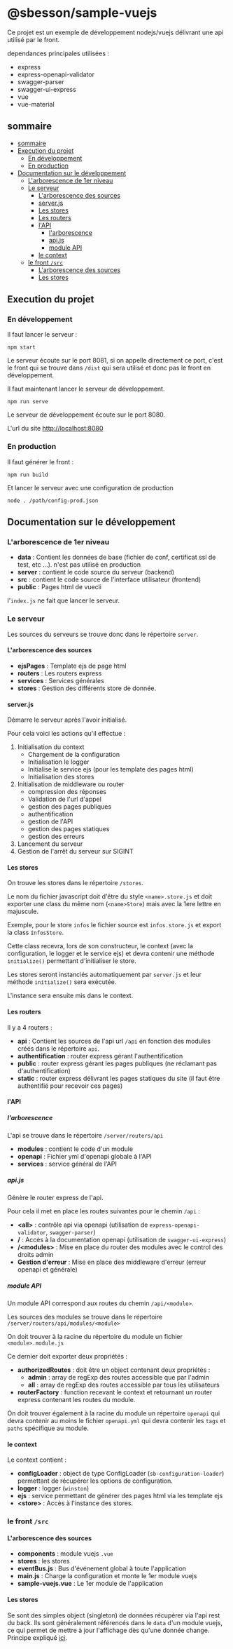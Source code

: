 # @sbesson/sample-vuejs

Ce projet est un exemple de développement nodejs/vuejs délivrant une api utilisé par le front.

dependances principales utilisées :

* express
* express-openapi-validator
* swagger-parser
* swagger-ui-express
* vue
* vue-material

## sommaire

<!-- TOC -->

- [sommaire](#sommaire)
- [Execution du projet](#execution-du-projet)
  - [En développement](#en-développement)
  - [En production](#en-production)
- [Documentation sur le développement](#documentation-sur-le-développement)
  - [L'arborescence de 1er niveau](#larborescence-de-1er-niveau)
  - [Le serveur](#le-serveur)
    - [L'arborescence des sources](#larborescence-des-sources)
    - [server.js](#serverjs)
    - [Les stores](#les-stores)
    - [Les routers](#les-routers)
    - [l'API](#lapi)
      - [l'arborescence](#larborescence)
      - [api.js](#apijs)
      - [module API](#module-api)
    - [le context](#le-context)
  - [le front `/src`](#le-front-src)
    - [L'arborescence des sources](#larborescence-des-sources-1)
    - [Les stores](#les-stores-1)

<!-- /TOC -->

## Execution du projet

### En développement

Il faut lancer le serveur :

`npm start`

Le serveur écoute sur le port 8081, si on appelle directement ce port, c'est le front qui se trouve dans `/dist` qui sera utilisé et donc pas le front en développement.

Il faut maintenant lancer le serveur de développement.

`npm run serve`

Le serveur de développement écoute sur le port 8080.

L'url du site <http://localhost:8080>

### En production

Il faut générer le front :

`npm run build`

Et lancer le serveur avec une configuration de production

`node . /path/config-prod.json`

## Documentation sur le développement

### L'arborescence de 1er niveau

* **data** : Contient les données de base (fichier de conf, certificat ssl de test, etc ...). n'est pas utilisé en production
* **server** : contient le code source du serveur (backend)
* **src** : contient le code source de l'interface utilisateur (frontend)
* **public** : Pages html de vuecli

l'`index.js` ne fait que lancer le serveur.

### Le serveur

Les sources du serveurs se trouve donc dans le répertoire `server`.

#### L'arborescence des sources

* **ejsPages** : Template ejs de page html
* **routers** : Les routers express
* **services** : Services générales
* **stores** : Gestion des différents store de donnée.

#### server.js

Démarre le serveur après l'avoir initialisé.

Pour cela voici les actions qu'il effectue :

1. Initialisation du context
    * Chargement de la configuration
    * Initialisation le logger
    * Initialise le service ejs (pour les template des pages html)
    * Initialisation des stores
1. Initialisation de middleware ou router
    * compression des réponses
    * Validation de l'url d'appel
    * gestion des pages publiques
    * authentification
    * gestion de l'API
    * gestion des pages statiques
    * gestion des erreurs
1. Lancement du serveur
1. Gestion de l'arrêt du serveur sur SIGINT

#### Les stores

On trouve les stores dans le répertoire `/stores`.

Le nom du fichier javascript doit d'être du style `<name>.store.js` et doit exporter une class du même nom (`<name>Store`) mais avec la 1ere lettre en majuscule.

Exemple, pour le store `infos` le fichier source est `infos.store.js` et export la class `InfosStore`.

Cette class recevra, lors de son constructeur, le context (avec la configuration, le logger et le service ejs) et devra contenir une méthode `initialize()` permettant d'initialiser le store.

Les stores seront instanciés automatiquement par `server.js` et leur méthode `initialize()` sera exécutée.

L'instance sera ensuite mis dans le context.

#### Les routers

Il y a 4 routers :

* **api** : Contient les sources de l'api url `/api` en fonction des modules créés dans le répertoire `api`.
* **authentification** : router express gérant l'authentification
* **public** : router express gérant les pages publiques (ne réclamant pas d'authentification)
* **static** : router express délivrant les pages statiques du site (il faut être authentifié pour recevoir ces pages)

#### l'API

##### l'arborescence

L'api se trouve dans le répertoire `/server/routers/api`

* **modules** : contient le code d'un module
* **openapi** : Fichier yml d'openapi globale à l'API
* **services** : service général de l'API

##### api.js

Génère le router express de l'api.

Pour cela il met en place les routes suivantes pour le chemin `/api` :

* **\<all>** : contrôle api via openapi (utilisation de `express-openapi-validator`, `swagger-parser`)
* **/** : Accès à la documentation openapi (utilisation de `swagger-ui-express`)
* **/\<modules>** : Mise en place du router des modules avec le control des droits admin
* **Gestion d'erreur** : Mise en place des middleware d'erreur (erreur openapi et générale)

##### module API

Un module API correspond aux routes du chemin `/api/<module>`.

Les sources des modules se trouve dans le répertoire `/server/routers/api/modules/<module>`

On doit trouver à la racine du répertoire du module un fichier `<module>.module.js`

Ce dernier doit exporter deux propriétés :

* **authorizedRoutes** : doit être un object contenant deux propriétés :
  * **admin** : array de regExp des routes accessible que par l'admin
  * **all** : array de regExp des routes accessible par tous les utilisateurs
* **routerFactory** : function recevant le context et retournant un router express contenant les routes du module.

On doit trouver également à la racine du module un répertoire `openapi` qui devra contenir au moins le fichier `openapi.yml` qui devra contenir les `tags` et `paths` spécifique au module.

#### le context

Le context contient :

* **configLoader** : object de type ConfigLoader (`sb-configuration-loader`) permettant de récupérer les options de configuration.
* **logger** : logger (`winston`)
* **ejs** : service permettant de générer des pages html via les template ejs
* **\<store>** : Accès à l'instance des stores.

### le front `/src`

#### L'arborescence des sources

* **components** : module vuejs `.vue`
* **stores** : les stores
* **eventBus.js** : Bus d'événement global à toute l'application
* **main.js** : Charge la configuration et monte le 1er module vuejs
* **sample-vuejs.vue** : Le 1er module de l'application

#### Les stores

Se sont des simples object (singleton) de données récupérer via l'api rest du back.
Ils sont généralement référencés dans le `data` d'un module vuejs, ce qui permet de mettre à jour l'affichage dès qu'une donnée change. Principe expliqué [ici](https://fr.vuejs.org/v2/guide/state-management.html#Gestion-d%E2%80%99etat-simple-a-partir-de-rien).
